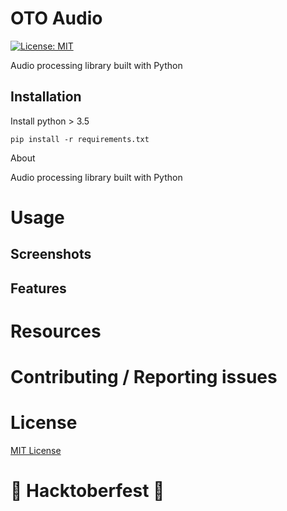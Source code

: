 # OTO Audio

[![License: MIT](https://img.shields.io/badge/License-MIT-lightgrey.svg)](https://github.com/vrook-co/oto-audio/blob/master/LICENSE)

Audio processing library built with Python

## Installation

Install python > 3.5
```
pip install -r requirements.txt
```

About

Audio processing library built with Python

# Usage #

## Screenshots ##

## Features ##

# Resources #

# Contributing / Reporting issues #

# License #

[MIT License](https://github.com/vrook-co/oto-audio/blob/master/LICENSE)
# 🎃 Hacktoberfest 🎃

